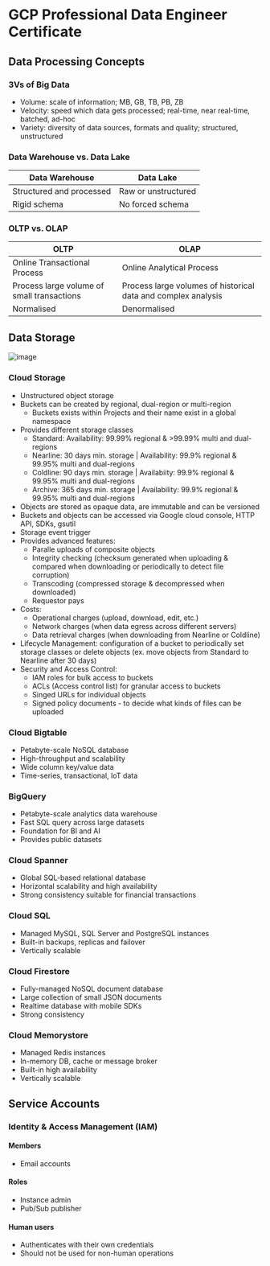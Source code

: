 # GCP Professional Data Engineer Certificate

## Data Processing Concepts
### 3Vs of Big Data
- Volume: scale of information; MB, GB, TB, PB, ZB
- Velocity: speed which data gets processed; real-time, near real-time, batched, ad-hoc
- Variety: diversity of data sources, formats and quality; structured, unstructured 

### Data Warehouse vs. Data Lake
|Data Warehouse|Data Lake|
|---|---|
|Structured and processed|Raw or unstructured|
|Rigid schema|No forced schema|

### OLTP vs. OLAP
|OLTP|OLAP|
|---|---|
|Online Transactional Process|Online Analytical Process|
|Process large volume of small transactions|Process large volumes of historical data and complex analysis|
|Normalised|Denormalised|

## Data Storage
![image](https://user-images.githubusercontent.com/46085656/226648737-60528a6a-8575-4dba-b055-b99496c43329.png)

### Cloud Storage
- Unstructured object storage
- Buckets can be created by regional, dual-region or multi-region
  - Buckets exists within Projects and their name exist in a global namespace
- Provides different storage classes
  - Standard: Availability: 99.99% regional & >99.99% multi and dual-regions
  - Nearline: 30 days min. storage | Availability: 99.9% regional & 99.95% multi and dual-regions
  - Coldline: 90 days min. storage | Availabiity: 99.9% regional & 99.95% multi and dual-regions
  - Archive: 365 days min. storage | Availability: 99.9% regional & 99.95% multi and dual-regions
- Objects are stored as opaque data, are immutable and can be versioned
- Buckets and objects can be accessed via Google cloud console, HTTP API, SDKs, gsutil
- Storage event trigger
- Provides advanced features:
  - Paralle uploads of composite objects
  - Integrity checking (checksum generated when uploading & compared when downloading or periodically to detect file corruption)
  - Transcoding (compressed storage & decompressed when downloaded)
  - Requestor pays
- Costs:
  - Operational charges (upload, download, edit, etc.)
  - Network charges (when data egress across different servers)
  - Data retrieval charges (when downloading from Nearline or Coldline)
- Lifecycle Management: configuration of a bucket to periodically set storage classes or delete objects (ex. move objects from Standard to Nearline after 30 days)
- Security and Access Control:
  - IAM roles for bulk access to buckets
  - ACLs (Access control list) for granular access to buckets
  - Singed URLs for individual objects
  - Signed policy documents - to decide what kinds of files can be uploaded

### Cloud Bigtable
- Petabyte-scale NoSQL database
- High-throughput and scalability
- Wide column key/value data
- Time-series, transactional, IoT data

### BigQuery
- Petabyte-scale analytics data warehouse
- Fast SQL query across large datasets
- Foundation for BI and AI
- Provides public datasets

### Cloud Spanner
- Global SQL-based relational database
- Horizontal scalability and high availability
- Strong consistency suitable for financial transactions

### Cloud SQL
- Managed MySQL, SQL Server and PostgreSQL instances
- Built-in backups, replicas and failover
- Vertically scalable

### Cloud Firestore
- Fully-managed NoSQL document database
- Large collection of small JSON documents
- Realtime database with mobile SDKs
- Strong consistency

### Cloud Memorystore
- Managed Redis instances
- In-memory DB, cache or message broker
- Built-in high availability
- Vertically scalable

## Service Accounts
### Identity & Access Management (IAM)
#### Members
- Email accounts
#### Roles
- Instance admin
- Pub/Sub publisher
#### Human users
- Authenticates with their own credentials
- Should not be used for non-human operations


